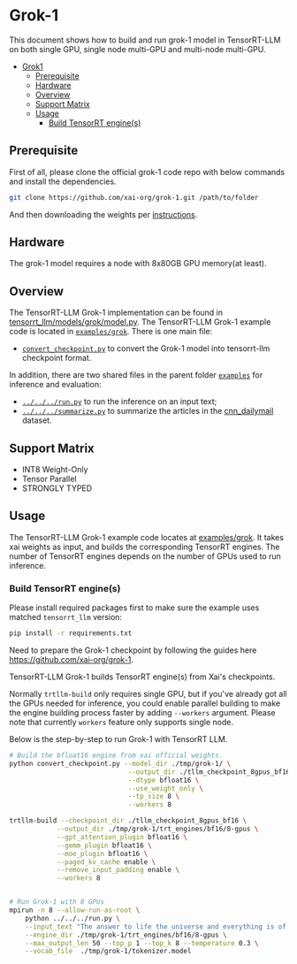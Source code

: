 # Grok-1

This document shows how to build and run grok-1 model in TensorRT-LLM on both single GPU, single node multi-GPU and multi-node multi-GPU.

- [Grok1](#Grok-1)
  - [Prerequisite](#prerequisite)
  - [Hardware](#hardware)
  - [Overview](#overview)
  - [Support Matrix](#support-matrix)
  - [Usage](#usage)
    - [Build TensorRT engine(s)](#build-tensorrt-engines)

## Prerequisite
First of all, please clone the official grok-1 code repo with below commands and install the dependencies.
```bash
git clone https://github.com/xai-org/grok-1.git /path/to/folder
```
And then downloading the weights per [instructions](https://github.com/xai-org/grok-1?tab=readme-ov-file#downloading-the-weights).

## Hardware
The grok-1 model requires a node with 8x80GB GPU memory(at least).

## Overview

The TensorRT-LLM Grok-1 implementation can be found in [tensorrt_llm/models/grok/model.py](../../../../tensorrt_llm/models/grok/model.py). The TensorRT-LLM Grok-1 example code is located in [`examples/grok`](./). There is one main file:

* [`convert_checkpoint.py`](./convert_checkpoint.py) to convert the Grok-1 model into tensorrt-llm checkpoint format.

In addition, there are two shared files in the parent folder [`examples`](../../../) for inference and evaluation:

* [`../../../run.py`](../../../run.py) to run the inference on an input text;
* [`../../../summarize.py`](../../../summarize.py) to summarize the articles in the [cnn_dailymail](https://huggingface.co/datasets/cnn_dailymail) dataset.

## Support Matrix
  * INT8 Weight-Only
  * Tensor Parallel
  * STRONGLY TYPED

## Usage

The TensorRT-LLM Grok-1 example code locates at [examples/grok](./). It takes xai weights as input, and builds the corresponding TensorRT engines. The number of TensorRT engines depends on the number of GPUs used to run inference.

### Build TensorRT engine(s)

Please install required packages first to make sure the example uses matched `tensorrt_llm` version:

```bash
pip install -r requirements.txt
```

Need to prepare the Grok-1 checkpoint by following the guides here https://github.com/xai-org/grok-1.

TensorRT-LLM Grok-1 builds TensorRT engine(s) from Xai's checkpoints.

Normally `trtllm-build` only requires single GPU, but if you've already got all the GPUs needed for inference, you could enable parallel building to make the engine building process faster by adding `--workers` argument. Please note that currently `workers` feature only supports single node.


Below is the step-by-step to run Grok-1 with TensorRT LLM.

```bash
# Build the bfloat16 engine from xai official weights.
python convert_checkpoint.py --model_dir ./tmp/grok-1/ \
                              --output_dir ./tllm_checkpoint_8gpus_bf16 \
                              --dtype bfloat16 \
                              --use_weight_only \
                              --tp_size 8 \
                              --workers 8

trtllm-build --checkpoint_dir ./tllm_checkpoint_8gpus_bf16 \
            --output_dir ./tmp/grok-1/trt_engines/bf16/8-gpus \
            --gpt_attention_plugin bfloat16 \
            --gemm_plugin bfloat16 \
            --moe_plugin bfloat16 \
            --paged_kv_cache enable \
            --remove_input_padding enable \
            --workers 8


# Run Grok-1 with 8 GPUs
mpirun -n 8 --allow-run-as-root \
    python ../../../run.py \
    --input_text "The answer to life the universe and everything is of course" \
    --engine_dir ./tmp/grok-1/trt_engines/bf16/8-gpus \
    --max_output_len 50 --top_p 1 --top_k 8 --temperature 0.3 \
    --vocab_file  ./tmp/grok-1/tokenizer.model
```
